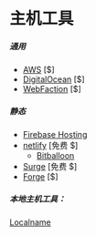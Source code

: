 # 主机工具

##### 通用

* [AWS](https://aws.amazon.com/websites/) [$]
* [DigitalOcean](https://digitalocean.com) [$]
* [WebFaction](https://www.webfaction.com/) [$]

##### 静态

* [Firebase Hosting](https://firebase.google.com/docs/hosting/)
* [netlify](https://www.netlify.com) [免费 $]
  * [Bitballoon](https://www.bitballoon.com/)
* [Surge](https://surge.sh/) [免费 $]
* [Forge](https://getforge.com/) [$]

##### 本地主机工具：

[Localname](https://localname.io)